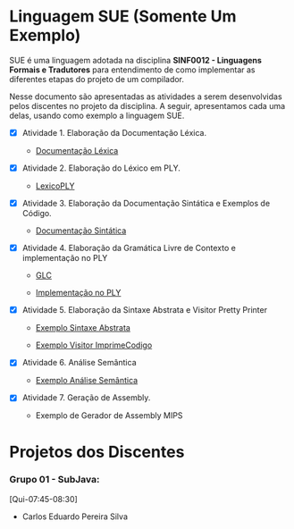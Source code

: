 # Linguagem SUE (Somente Um Exemplo)
SUE é uma linguagem adotada na disciplina __SINF0012 - Linguagens Formais e Tradutores__ para entendimento de como implementar as diferentes etapas do projeto de um compilador.

Nesse documento são apresentadas as atividades a serem desenvolvidas pelos discentes no projeto da disciplina. A seguir, apresentamos cada uma delas, usando como exemplo
a linguagem SUE.

- [x] Atividade 1. Elaboração da Documentação Léxica.

  - [Documentação Léxica](https://github.com/andreluisms/LinguagemSue/blob/main/mds/lexico.md)
  
- [x] Atividade 2. Elaboração do Léxico em PLY.
	
  - [LexicoPLY](https://github.com/andreluisms/TutorialSemantico02/blob/main/ExpressionLanguageLex.py)

- [x] Atividade 3. Elaboração da Documentação Sintática e Exemplos de Código.

  - [Documentação Sintática](https://github.com/andreluisms/LinguagemSue/blob/main/mds/sintatico.md)

- [x] Atividade 4. Elaboração da Gramática Livre de Contexto e implementação no PLY

  - [GLC](https://github.com/andreluisms/TutorialSemantico02/blob/main/mds/glc.md)

  - [Implementação no PLY](https://github.com/andreluisms/TutorialSemantico02/blob/main/ExpressionLanguageParser.py)

- [x] Atividade 5. Elaboração da Sintaxe Abstrata e Visitor Pretty Printer

  - [Exemplo Sintaxe Abstrata](https://github.com/andreluisms/TutorialSemantico02/blob/main/SintaxeAbstrata.py)

  - [Exemplo Visitor ImprimeCodigo](https://github.com/andreluisms/TutorialSemantico02/blob/main/Visitor.py)

- [x] Atividade 6. Análise Semântica

  - [Exemplo Análise Semântica](https://github.com/andreluisms/TutorialSemantico02/blob/main/SemanticVisitor.py)

- [x] Atividade 7. Geração de Assembly.
  
  - Exemplo de Gerador de Assembly MIPS


# Projetos dos Discentes 
### Grupo 01 - SubJava:
[Qui-07:45-08:30]
  - Carlos Eduardo Pereira Silva 
